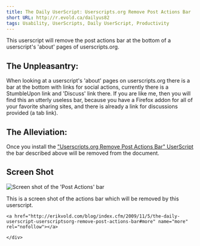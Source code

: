 ```yaml
---
title: The Daily UserScript: Userscripts.org Remove Post Actions Bar
short URL: http://r.evold.ca/dailyus82
tags: Usability, UserScripts, Daily UserScript, Productivity
---
```

This userscript will remove the post actions bar at the bottom of a userscript's 'about' pages of userscripts.org.
</p>

<h2>The Unpleasantry:</h2>
<p>
When looking at a userscript's 'about' pages on userscripts.org there is a bar at the bottom with links for social actions, currently there is a StumbleUpon link and 'Discuss' link there. If you are like me, then you will find this an utterly useless bar, because you have a Firefox addon for all of your favorite sharing sites, and there is already a link for discussions provided (a tab link).
</p>

<h2>The Alleviation:</h2>
<p>
Once you install the <a href="http://userscripts.org/scripts/show/60498" title="Userscripts.org Remove Post Actions Bar" rel="external" target="_blank" rev="vote-for">"Userscripts.org Remove Post Actions Bar" UserScript</a> the bar described above will be removed from the document.
</p>

<h2>Screen Shot</h2>
<p><img alt="Screen shot of the 'Post Actions' bar" src="http://s3.amazonaws.com/uso_ss/3802/large.png"></p>
<p>This is a screen shot of the actions bar which will be removed by this userscript.</p>

  	<a href="http://erikvold.com/blog/index.cfm/2009/11/5/the-daily-userscript-userscriptsorg-remove-post-actions-bar#more" name="more" rel="nofollow"></a>
		
	</div>
	
<script type="text/javascript">
google_ad_client = "pub-5964377618444056";
google_ad_slot = "9885673634";
google_ad_width = 468;
google_ad_height = 60;
</script>
<script type="text/javascript" src="http://pagead2.googlesyndication.com/pagead/show_ads.js"></script><ins style="display:inline-table;border:none;height:60px;margin:0;padding:0;position:relative;visibility:visible;width:468px">
